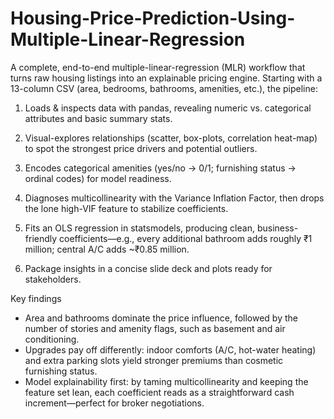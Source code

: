 # Housing-Price-Prediction-Using-Multiple-Linear-Regression
A complete, end-to-end multiple-linear-regression (MLR) workflow that turns raw housing listings into an explainable pricing engine. Starting with a 13-column CSV (area, bedrooms, bathrooms, amenities, etc.), the pipeline:

1. Loads & inspects data with pandas, revealing numeric vs. categorical attributes and basic summary stats.

2. Visual-explores relationships (scatter, box-plots, correlation heat-map) to spot the strongest price drivers and potential outliers.

3. Encodes categorical amenities (yes/no → 0/1; furnishing status → ordinal codes) for model readiness.

4. Diagnoses multicollinearity with the Variance Inflation Factor, then drops the lone high-VIF feature to stabilize coefficients.

5. Fits an OLS regression in statsmodels, producing clean, business-friendly coefficients—e.g., every additional bathroom adds roughly ₹1 million; central A/C adds ~₹0.85 million.
6. Package insights in a concise slide deck and plots ready for stakeholders.

Key findings
* Area and bathrooms dominate the price influence, followed by the number of stories and amenity flags, such as basement and air conditioning.
* Upgrades pay off differently: indoor comforts (A/C, hot-water heating) and extra parking slots yield stronger premiums than cosmetic furnishing status.
* Model explainability first: by taming multicollinearity and keeping the feature set lean, each coefficient reads as a straightforward cash increment—perfect for broker negotiations.

